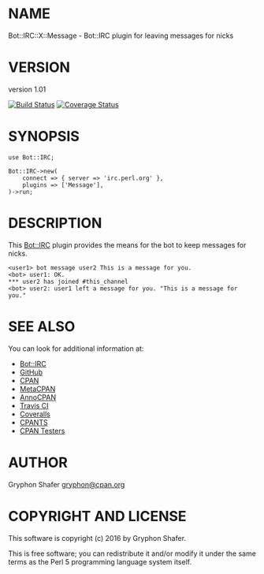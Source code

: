 # NAME

Bot::IRC::X::Message - Bot::IRC plugin for leaving messages for nicks

# VERSION

version 1.01

[![Build Status](https://travis-ci.org/gryphonshafer/Bot-IRC-X-Message.svg)](https://travis-ci.org/gryphonshafer/Bot-IRC-X-Message)
[![Coverage Status](https://coveralls.io/repos/gryphonshafer/Bot-IRC-X-Message/badge.png)](https://coveralls.io/r/gryphonshafer/Bot-IRC-X-Message)

# SYNOPSIS

    use Bot::IRC;

    Bot::IRC->new(
        connect => { server => 'irc.perl.org' },
        plugins => ['Message'],
    )->run;

# DESCRIPTION

This [Bot::IRC](https://metacpan.org/pod/Bot::IRC) plugin provides the means for the bot to keep messages for
nicks.

    <user1> bot message user2 This is a message for you.
    <bot> user1: OK.
    *** user2 has joined #this_channel
    <bot> user2: user1 left a message for you. "This is a message for you."

# SEE ALSO

You can look for additional information at:

- [Bot::IRC](https://metacpan.org/pod/Bot::IRC)
- [GitHub](https://github.com/gryphonshafer/Bot-IRC-X-Message)
- [CPAN](http://search.cpan.org/dist/Bot-IRC-X-Message)
- [MetaCPAN](https://metacpan.org/pod/Bot::IRC::X::Message)
- [AnnoCPAN](http://annocpan.org/dist/Bot-IRC-X-Message)
- [Travis CI](https://travis-ci.org/gryphonshafer/Bot-IRC-X-Message)
- [Coveralls](https://coveralls.io/r/gryphonshafer/Bot-IRC-X-Message)
- [CPANTS](http://cpants.cpanauthors.org/dist/Bot-IRC-X-Message)
- [CPAN Testers](http://www.cpantesters.org/distro/T/Bot-IRC-X-Message.html)

# AUTHOR

Gryphon Shafer <gryphon@cpan.org>

# COPYRIGHT AND LICENSE

This software is copyright (c) 2016 by Gryphon Shafer.

This is free software; you can redistribute it and/or modify it under
the same terms as the Perl 5 programming language system itself.
